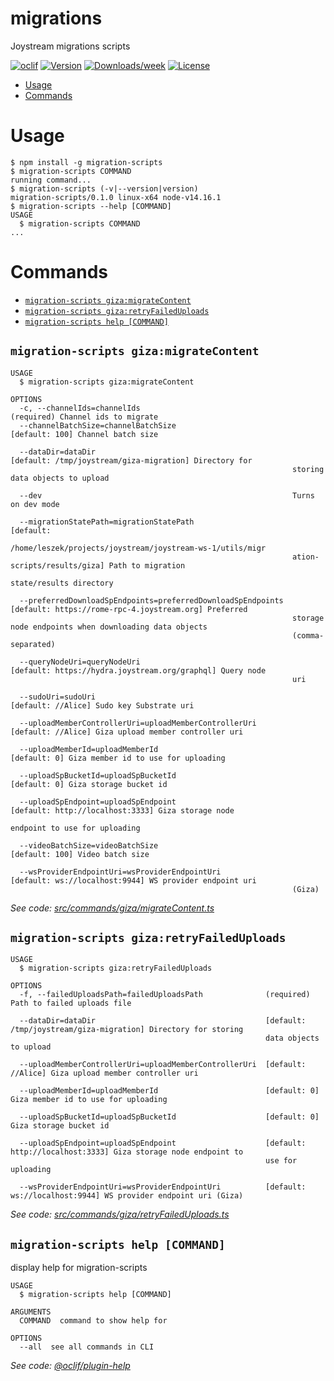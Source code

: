 migrations
==========

Joystream migrations scripts

[![oclif](https://img.shields.io/badge/cli-oclif-brightgreen.svg)](https://oclif.io)
[![Version](https://img.shields.io/npm/v/migrations.svg)](https://npmjs.org/package/migrations)
[![Downloads/week](https://img.shields.io/npm/dw/migrations.svg)](https://npmjs.org/package/migrations)
[![License](https://img.shields.io/npm/l/migrations.svg)](https://github.com/Joystream/joystream/blob/master/package.json)

<!-- toc -->
* [Usage](#usage)
* [Commands](#commands)
<!-- tocstop -->
# Usage
<!-- usage -->
```sh-session
$ npm install -g migration-scripts
$ migration-scripts COMMAND
running command...
$ migration-scripts (-v|--version|version)
migration-scripts/0.1.0 linux-x64 node-v14.16.1
$ migration-scripts --help [COMMAND]
USAGE
  $ migration-scripts COMMAND
...
```
<!-- usagestop -->
# Commands
<!-- commands -->
* [`migration-scripts giza:migrateContent`](#migration-scripts-gizamigratecontent)
* [`migration-scripts giza:retryFailedUploads`](#migration-scripts-gizaretryfaileduploads)
* [`migration-scripts help [COMMAND]`](#migration-scripts-help-command)

## `migration-scripts giza:migrateContent`

```
USAGE
  $ migration-scripts giza:migrateContent

OPTIONS
  -c, --channelIds=channelIds                                  (required) Channel ids to migrate
  --channelBatchSize=channelBatchSize                          [default: 100] Channel batch size

  --dataDir=dataDir                                            [default: /tmp/joystream/giza-migration] Directory for
                                                               storing data objects to upload

  --dev                                                        Turns on dev mode

  --migrationStatePath=migrationStatePath                      [default:
                                                               /home/leszek/projects/joystream/joystream-ws-1/utils/migr
                                                               ation-scripts/results/giza] Path to migration
                                                               state/results directory

  --preferredDownloadSpEndpoints=preferredDownloadSpEndpoints  [default: https://rome-rpc-4.joystream.org] Preferred
                                                               storage node endpoints when downloading data objects
                                                               (comma-separated)

  --queryNodeUri=queryNodeUri                                  [default: https://hydra.joystream.org/graphql] Query node
                                                               uri

  --sudoUri=sudoUri                                            [default: //Alice] Sudo key Substrate uri

  --uploadMemberControllerUri=uploadMemberControllerUri        [default: //Alice] Giza upload member controller uri

  --uploadMemberId=uploadMemberId                              [default: 0] Giza member id to use for uploading

  --uploadSpBucketId=uploadSpBucketId                          [default: 0] Giza storage bucket id

  --uploadSpEndpoint=uploadSpEndpoint                          [default: http://localhost:3333] Giza storage node
                                                               endpoint to use for uploading

  --videoBatchSize=videoBatchSize                              [default: 100] Video batch size

  --wsProviderEndpointUri=wsProviderEndpointUri                [default: ws://localhost:9944] WS provider endpoint uri
                                                               (Giza)
```

_See code: [src/commands/giza/migrateContent.ts](https://github.com/Joystream/joystream/blob/v0.1.0/src/commands/giza/migrateContent.ts)_

## `migration-scripts giza:retryFailedUploads`

```
USAGE
  $ migration-scripts giza:retryFailedUploads

OPTIONS
  -f, --failedUploadsPath=failedUploadsPath              (required) Path to failed uploads file

  --dataDir=dataDir                                      [default: /tmp/joystream/giza-migration] Directory for storing
                                                         data objects to upload

  --uploadMemberControllerUri=uploadMemberControllerUri  [default: //Alice] Giza upload member controller uri

  --uploadMemberId=uploadMemberId                        [default: 0] Giza member id to use for uploading

  --uploadSpBucketId=uploadSpBucketId                    [default: 0] Giza storage bucket id

  --uploadSpEndpoint=uploadSpEndpoint                    [default: http://localhost:3333] Giza storage node endpoint to
                                                         use for uploading

  --wsProviderEndpointUri=wsProviderEndpointUri          [default: ws://localhost:9944] WS provider endpoint uri (Giza)
```

_See code: [src/commands/giza/retryFailedUploads.ts](https://github.com/Joystream/joystream/blob/v0.1.0/src/commands/giza/retryFailedUploads.ts)_

## `migration-scripts help [COMMAND]`

display help for migration-scripts

```
USAGE
  $ migration-scripts help [COMMAND]

ARGUMENTS
  COMMAND  command to show help for

OPTIONS
  --all  see all commands in CLI
```

_See code: [@oclif/plugin-help](https://github.com/oclif/plugin-help/blob/v3.2.3/src/commands/help.ts)_
<!-- commandsstop -->
